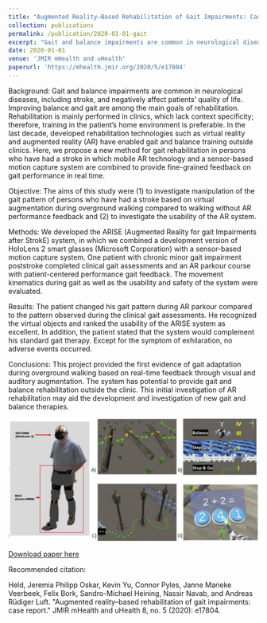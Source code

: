 ```yaml
---
title: "Augmented Reality–Based Rehabilitation of Gait Impairments: Case Report"
collection: publications
permalink: /publication/2020-01-01-gait
excerpt: "Gait and balance impairments are common in neurological diseases, including stroke, and negatively affect patients’ quality of life. Improving balance and gait are among the main goals of rehabilitation. Rehabilitation is mainly performed in clinics, which lack context specificity; therefore, training in the patient’s home environment is preferable. In the last decade, developed rehabilitation technologies such as virtual reality and augmented reality (AR) have enabled gait and balance training outside clinics. Here, we propose a new method for gait rehabilitation in persons who have had a stroke in which mobile AR technology and a sensor-based motion capture system are combined to provide fine-grained feedback on gait performance…<br/><img src='/images/gaitTeaser.jpg'>"
date: 2020-01-01
venue: 'JMIR mHealth and uHealth'
paperurl: 'https://mhealth.jmir.org/2020/5/e17804'
---
```

Background:
Gait and balance impairments are common in neurological diseases, including stroke, and negatively affect patients’ quality of life. Improving balance and gait are among the main goals of rehabilitation. Rehabilitation is mainly performed in clinics, which lack context specificity; therefore, training in the patient’s home environment is preferable. In the last decade, developed rehabilitation technologies such as virtual reality and augmented reality (AR) have enabled gait and balance training outside clinics. Here, we propose a new method for gait rehabilitation in persons who have had a stroke in which mobile AR technology and a sensor-based motion capture system are combined to provide fine-grained feedback on gait performance in real time.

Objective:
The aims of this study were (1) to investigate manipulation of the gait pattern of persons who have had a stroke based on virtual augmentation during overground walking compared to walking without AR performance feedback and (2) to investigate the usability of the AR system.

Methods:
We developed the ARISE (Augmented Reality for gait Impairments after StrokE) system, in which we combined a development version of HoloLens 2 smart glasses (Microsoft Corporation) with a sensor-based motion capture system. One patient with chronic minor gait impairment poststroke completed clinical gait assessments and an AR parkour course with patient-centered performance gait feedback. The movement kinematics during gait as well as the usability and safety of the system were evaluated.

Results:
The patient changed his gait pattern during AR parkour compared to the pattern observed during the clinical gait assessments. He recognized the virtual objects and ranked the usability of the ARISE system as excellent. In addition, the patient stated that the system would complement his standard gait therapy. Except for the symptom of exhilaration, no adverse events occurred.

Conclusions:
This project provided the first evidence of gait adaptation during overground walking based on real-time feedback through visual and auditory augmentation. The system has potential to provide gait and balance rehabilitation outside the clinic. This initial investigation of AR rehabilitation may aid the development and investigation of new gait and balance therapies.

![Teaser](/images/gaitTeaser.jpg)

[Download paper here](https://mhealth.jmir.org/2020/5/e17804/PDF)


Recommended citation: 

Held, Jeremia Philipp Oskar, Kevin Yu, Connor Pyles, Janne Marieke Veerbeek, Felix Bork, Sandro-Michael Heining, Nassir Navab, and Andreas Rüdiger Luft. "Augmented reality–based rehabilitation of gait impairments: case report." JMIR mHealth and uHealth 8, no. 5 (2020): e17804.
